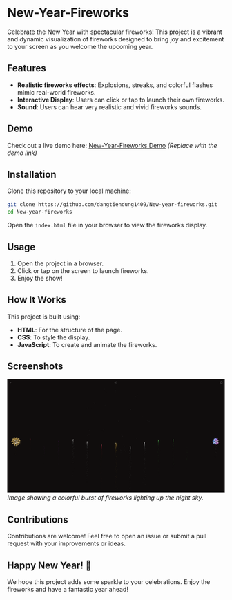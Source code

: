 # New-Year-Fireworks

Celebrate the New Year with spectacular fireworks! This project is a vibrant and dynamic visualization of fireworks designed to bring joy and excitement to your screen as you welcome the upcoming year.

## Features

- **Realistic fireworks effects**: Explosions, streaks, and colorful flashes mimic real-world fireworks.
- **Interactive Display**: Users can click or tap to launch their own fireworks.
- **Sound**: Users can hear very realistic and vivid fireworks sounds.

## Demo

Check out a live demo here: [New-Year-Fireworks Demo](https://dangtiendung1409.github.io/New-year-fireworks/) *(Replace with the demo link)*

## Installation

Clone this repository to your local machine:

```bash
git clone https://github.com/dangtiendung1409/New-year-fireworks.git
cd New-year-fireworks
```

Open the `index.html` file in your browser to view the fireworks display.

## Usage

1. Open the project in a browser.
2. Click or tap on the screen to launch fireworks.
3. Enjoy the show!

## How It Works

This project is built using:

- **HTML**: For the structure of the page.
- **CSS**: To style the display.
- **JavaScript**: To create and animate the fireworks.

## Screenshots

![Fireworks Display](images/fireworks-display.png)  
*Image showing a colorful burst of fireworks lighting up the night sky.*

## Contributions

Contributions are welcome! Feel free to open an issue or submit a pull request with your improvements or ideas.

## Happy New Year! 🎉

We hope this project adds some sparkle to your celebrations. Enjoy the fireworks and have a fantastic year ahead!
